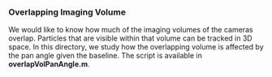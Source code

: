 ### Overlapping Imaging Volume
We would like to know how much of the imaging volumes of the cameras overlap.
Particles that are visible within that volume can be tracked in 3D space. In
this directory, we study how the overlapping volume is affected by the pan 
angle given the baseline. The script is available in **overlapVolPanAngle.m**.
